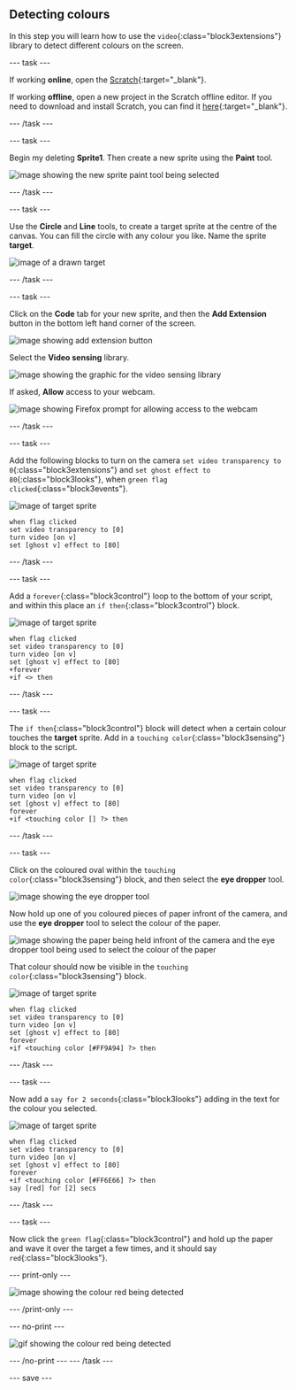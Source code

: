 ## Detecting colours

In this step you will learn how to use the `video`{:class="block3extensions"} library to detect different colours on the screen.

--- task ---

If working **online**, open the [Scratch](http://scratch.mit.edu){:target="_blank"}.
 
If working **offline**, open a new project in the Scratch offline editor. If you need to download and install Scratch, you can find it [here](https://scratch.mit.edu/download){:target="_blank"}.

--- /task ---

--- task ---

Begin my deleting **Sprite1**. Then create a new sprite using the **Paint** tool.

![image showing the new sprite paint tool being selected](images/paint-new-sprite.png)

--- /task ---

--- task ---

Use the **Circle** and **Line** tools, to create a target sprite at the centre of the canvas. You can fill the circle with any colour you like. Name the sprite **target**.

![image of a drawn target](images/target.png)

--- /task ---

--- task ---

Click on the **Code** tab for your new sprite, and then the **Add Extension** button in the bottom left hand corner of the screen.

![image showing add extension button](images/add-extension.png)

Select the **Video sensing** library.

![image showing the graphic for the video sensing library](images/video-sensing-library.png)

If asked, **Allow** access to your webcam.

![image showing Firefox prompt for allowing access to the webcam](images/camera-allow.png)

--- /task ---

--- task ---

Add the following blocks to turn on the camera `set video transparency to 0`{:class="block3extensions"} and `set ghost effect to 80`{:class="block3looks"}, when `green flag clicked`{:class="block3events"}.

![image of target sprite](images/target-sprite.png)

```blocks3
when flag clicked
set video transparency to [0]
turn video [on v]
set [ghost v] effect to [80]
```


--- /task ---

--- task ---

Add a `forever`{:class="block3control"} loop to the bottom of your script, and within this place an `if then`{:class="block3control"} block.

![image of target sprite](images/target-sprite.png)

```blocks3
when flag clicked
set video transparency to [0]
turn video [on v]
set [ghost v] effect to [80]
+forever
+if <> then
```

--- /task ---

--- task ---

The `if then`{:class="block3control"} block will detect when a certain colour touches the **target** sprite. Add in a `touching color`{:class="block3sensing"} block to the script.

![image of target sprite](images/target-sprite.png)

```blocks3
when flag clicked
set video transparency to [0]
turn video [on v]
set [ghost v] effect to [80]
forever
+if <touching color [] ?> then
```
--- /task ---

--- task ---

Click on the coloured oval within the `touching color`{:class="block3sensing"} block, and then select the **eye dropper** tool. 

![image showing the eye dropper tool](images/eye-dropper-tool.png)

Now hold up one of you coloured pieces of paper infront of the camera, and use the **eye dropper** tool to select the colour of the paper.

![image showing the paper being held infront of the camera and the eye dropper tool being used to select the colour of the paper](images/select-colour.png)

That colour should now be visible in the `touching color`{:class="block3sensing"} block.

![image of target sprite](images/target-sprite.png)

```blocks3
when flag clicked
set video transparency to [0]
turn video [on v]
set [ghost v] effect to [80]
forever
+if <touching color [#FF9A94] ?> then
```

--- /task ---

--- task ---

Now add a `say for 2 seconds`{:class="block3looks"} adding in the text for the colour you selected.

![image of target sprite](images/target-sprite.png)

```blocks3
when flag clicked
set video transparency to [0]
turn video [on v]
set [ghost v] effect to [80]
forever
+if <touching color [#FF6E66] ?> then
say [red] for [2] secs
```

--- /task ---

--- task ---

Now click the `green flag`{:class="block3control"} and hold up the paper and wave it over the target a few times, and it should say `red`{:class="block3looks"}.

--- print-only ---

![image showing the colour red being detected](images/colour-detect.png)

--- /print-only ---

--- no-print ---

![gif showing the colour red being detected](images/colour-detect.gif)

--- /no-print ---
--- /task ---




--- save ---
